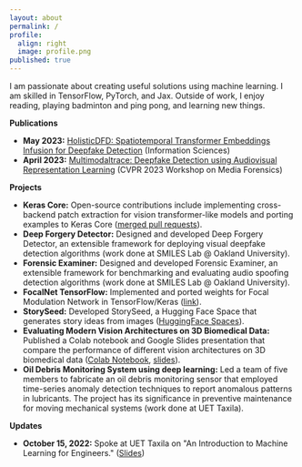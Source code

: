 ```yaml
---
layout: about
permalink: /
profile:
  align: right
  image: profile.png
published: true
---
```

I am passionate about creating useful solutions using machine learning. I am skilled in TensorFlow, PyTorch, and Jax. Outside of work, I enjoy reading, playing badminton and ping pong, and learning new things.

**Publications**

* **May 2023:** [HolisticDFD: Spatiotemporal Transformer Embeddings Infusion for Deepfake Detection](https://www.sciencedirect.com/science/article/abs/pii/S0020025523009374) (Information Sciences)
* **April 2023:** [Multimodaltrace: Deepfake Detection using Audiovisual Representation Learning](https://openaccess.thecvf.com/content/CVPR2023W/WMF/html/Raza_Multimodaltrace_Deepfake_Detection_Using_Audiovisual_Representation_Learning_CVPRW_2023_paper.html) (CVPR 2023 Workshop on Media Forensics)

**Projects**

* **Keras Core:** Open-source contributions include implementing cross-backend patch extraction for vision transformer-like models and porting examples to Keras Core ([merged pull requests](https://github.com/keras-team/keras-core/pulls?q=is%3Apr+is%3Amerged+author%3Aanas-rz)).
* **Deep Forgery Detector:** Designed and developed Deep Forgery Detector, an extensible framework for deploying visual deepfake detection algorithms (work done at SMILES Lab @ Oakland University).
* **Forensic Examiner:** Designed and developed Forensic Examiner, an extensible framework for benchmarking and evaluating audio spoofing detection algorithms (work done at SMILES Lab @ Oakland University).
* **FocalNet TensorFlow:** Implemented and ported weights for Focal Modulation Network in TensorFlow/Keras ([link](https://github.com/anas-rz/focalnet-tensorflow)).
* **StorySeed:** Developed StorySeed, a Hugging Face Space that generates story ideas from images ([HuggingFace Spaces](https://huggingface.co/spaces/anasrz/StorySeed)).
* **Evaluating Modern Vision Architectures on 3D Biomedical Data:** Published a Colab notebook and Google Slides presentation that compare the performance of different vision architectures on 3D biomedical data ([Colab Notebook](https://colab.research.google.com/drive/1nz-NtGxC3NeSJh4ZWQ8jabzBlawnvIWe?usp=sharing), [slides](https://docs.google.com/presentation/d/1o1SD0WHBJEqvjOIJWys-Y6z80uuiejmC/edit?usp=sharing&ouid=118316226676823953327&rtpof=true&sd=true)).
* **Oil Debris Monitoring System using deep learning:** Led a team of five members to fabricate an oil debris monitoring sensor that employed time-series anomaly detection techniques to report anomalous patterns in lubricants. The project has its significance in preventive maintenance for moving mechanical systems (work done at UET Taxila).

**Updates**

* **October 15, 2022:** Spoke at UET Taxila on "An Introduction to Machine Learning for Engineers." ([Slides](https://docs.google.com/presentation/d/1HIWUd9OQaHk1D1ESe77uEcZ6ir7DKLdQIj3rKms_yPs/edit?usp=sharing))
